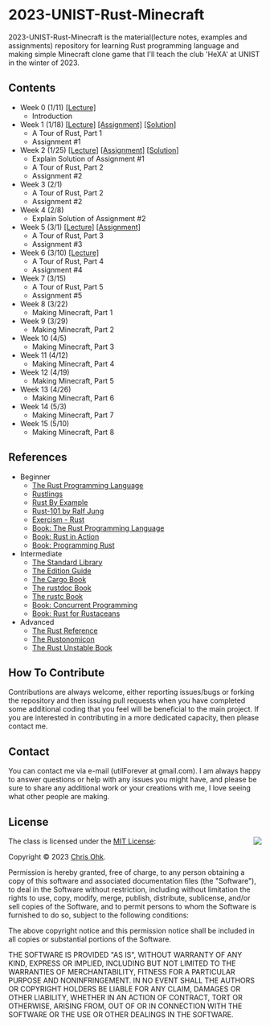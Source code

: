 # 2023-UNIST-Rust-Minecraft

2023-UNIST-Rust-Minecraft is the material(lecture notes, examples and assignments) repository for learning Rust programming language and making simple Minecraft clone game that I'll teach the club 'HeXA' at UNIST in the winter of 2023.

## Contents

- Week 0 (1/11) [[Lecture]](./1%20-%20Lecture/230111%20-%20Rust%20Basic%20%2B%20Make%20Minecraft%2C%20Week%200.pdf)
  - Introduction
- Week 1 (1/18) [[Lecture]](./1%20-%20Lecture/230118%20-%20Rust%20Basic%20%2B%20Make%20Minecraft%2C%20Week%201.pdf) [[Assignment]](./3%20-%20Assignment/230118%20-%20Rust%20Basic%20%2B%20Make%20Minecraft%2C%20Week%201/) [[Solution]](./4%20-%20Solution/230118%20-%20Rust%20Basic%20%2B%20Make%20Minecraft%2C%20Week%201/)
  - A Tour of Rust, Part 1
  - Assignment #1
- Week 2 (1/25) [[Lecture]](./1%20-%20Lecture/230125%20-%20Rust%20Basic%20%2B%20Make%20Minecraft%2C%20Week%202.pdf) [[Assignment]](./3%20-%20Assignment/230125%20-%20Rust%20Basic%20%2B%20Make%20Minecraft%2C%20Week%202/) [[Solution]](./4%20-%20Solution/230125%20-%20Rust%20Basic%20%2B%20Make%20Minecraft%2C%20Week%202/)
  - Explain Solution of Assignment #1
  - A Tour of Rust, Part 2
  - Assignment #2
- Week 3 (2/1)
  - A Tour of Rust, Part 2
  - Assignment #2
- Week 4 (2/8)
  - Explain Solution of Assignment #2
- Week 5 (3/1) [[Lecture]](./1%20-%20Lecture/230301%20-%20Rust%20Basic%20%2B%20Make%20Minecraft%2C%20Week%205.pdf) [[Assignment]](./3%20-%20Assignment/230301%20-%20Rust%20Basic%20%2B%20Make%20Minecraft%2C%20Week%205/)
  - A Tour of Rust, Part 3
  - Assignment #3
- Week 6 (3/10) [[Lecture]](./1%20-%20Lecture/230310%20-%20Rust%20Basic%20%2B%20Make%20Minecraft%2C%20Week%206.pdf)
  - A Tour of Rust, Part 4
  - Assignment #4
- Week 7 (3/15)
  - A Tour of Rust, Part 5
  - Assignment #5
- Week 8 (3/22)
  - Making Minecraft, Part 1
- Week 9 (3/29)
  - Making Minecraft, Part 2
- Week 10 (4/5)
  - Making Minecraft, Part 3
- Week 11 (4/12)
  - Making Minecraft, Part 4
- Week 12 (4/19)
  - Making Minecraft, Part 5
- Week 13 (4/26)
  - Making Minecraft, Part 6
- Week 14 (5/3)
  - Making Minecraft, Part 7
- Week 15 (5/10)
  - Making Minecraft, Part 8

## References

- Beginner
  * [The Rust Programming Language](https://doc.rust-lang.org/book/)
  * [Rustlings](https://github.com/rust-lang/rustlings/)
  * [Rust By Example](https://doc.rust-lang.org/stable/rust-by-example/)
  * [Rust-101 by Ralf Jung](https://www.ralfj.de/projects/rust-101/main.html)
  * [Exercism - Rust](https://exercism.org/tracks/rust)
  * [Book: The Rust Programming Language](http://www.yes24.com/Product/Goods/83075894)
  * [Book: Rust in Action](https://www.manning.com/books/rust-in-action)
  * [Book: Programming Rust](https://www.oreilly.com/library/view/programming-rust-2nd/9781492052586/)
- Intermediate
  * [The Standard Library](https://doc.rust-lang.org/std/index.html)
  * [The Edition Guide](https://doc.rust-lang.org/edition-guide/index.html)
  * [The Cargo Book](https://doc.rust-lang.org/cargo/index.html)
  * [The rustdoc Book](https://doc.rust-lang.org/rustdoc/index.html)
  * [The rustc Book](https://doc.rust-lang.org/rustc/index.html)
  * [Book: Concurrent Programming](http://www.yes24.com/Product/Goods/108570426)
  * [Book: Rust for Rustaceans](https://rust-for-rustaceans.com/)
- Advanced
  * [The Rust Reference](https://doc.rust-lang.org/reference/index.html)
  * [The Rustonomicon](https://doc.rust-lang.org/nomicon/index.html)
  * [The Rust Unstable Book](https://doc.rust-lang.org/nightly/unstable-book/index.html)

## How To Contribute

Contributions are always welcome, either reporting issues/bugs or forking the repository and then issuing pull requests when you have completed some additional coding that you feel will be beneficial to the main project. If you are interested in contributing in a more dedicated capacity, then please contact me.

## Contact

You can contact me via e-mail (utilForever at gmail.com). I am always happy to answer questions or help with any issues you might have, and please be sure to share any additional work or your creations with me, I love seeing what other people are making.

## License

<img align="right" src="http://opensource.org/trademarks/opensource/OSI-Approved-License-100x137.png">

The class is licensed under the [MIT License](http://opensource.org/licenses/MIT):

Copyright &copy; 2023 [Chris Ohk](http://www.github.com/utilForever).

Permission is hereby granted, free of charge, to any person obtaining a copy of this software and associated documentation files (the "Software"), to deal in the Software without restriction, including without limitation the rights to use, copy, modify, merge, publish, distribute, sublicense, and/or sell copies of the Software, and to permit persons to whom the Software is furnished to do so, subject to the following conditions:

The above copyright notice and this permission notice shall be included in all copies or substantial portions of the Software.

THE SOFTWARE IS PROVIDED "AS IS", WITHOUT WARRANTY OF ANY KIND, EXPRESS OR IMPLIED, INCLUDING BUT NOT LIMITED TO THE WARRANTIES OF MERCHANTABILITY, FITNESS FOR A PARTICULAR PURPOSE AND NONINFRINGEMENT. IN NO EVENT SHALL THE AUTHORS OR COPYRIGHT HOLDERS BE LIABLE FOR ANY CLAIM, DAMAGES OR OTHER LIABILITY, WHETHER IN AN ACTION OF CONTRACT, TORT OR OTHERWISE, ARISING FROM, OUT OF OR IN CONNECTION WITH THE SOFTWARE OR THE USE OR OTHER DEALINGS IN THE SOFTWARE.
